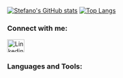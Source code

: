 [![Stefano's GitHub stats](https://github-readme-stats.vercel.app/api?username=StefanoFerrari0&theme=radical)](https://github.com/anuraghazra/github-readme-stats)
[![Top Langs](https://github-readme-stats.vercel.app/api/top-langs/?username=StefanoFerrari0&theme=radical)](https://github.com/anuraghazra/github-readme-stats)

<h3 align="left">Connect with me:</h3>
<p align="left">
<a href="https://www.linkedin.com/in/stefanoferrari0/" target="blank"><img align="center" src="https://cdn.jsdelivr.net/npm/simple-icons@3.0.1/icons/linkedin.svg" alt="Linkedin" height="30" width="40" style={{backgroundColor: "white"}} /></a>
</p>

<h3 align="left">Languages and Tools:</h3>
